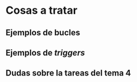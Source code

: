 # Cosas a tratar

## Ejemplos de bucles

## Ejemplos de _triggers_

## Dudas sobre la tareas del tema 4
